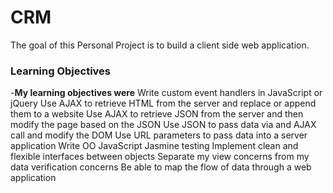 # CRM
The goal of this Personal Project is to build a client side web application.

### Learning Objectives

-**My learning objectives were**
Write custom event handlers in JavaScript or jQuery
Use AJAX to retrieve HTML from the server and replace or append them to a website
Use AJAX to retrieve JSON from the server and then modify the page based on the JSON
Use JSON to pass data via and AJAX call and modify the DOM
Use URL parameters to pass data into a server application
Write OO JavaScript
Jasmine testing
Implement clean and flexible interfaces between objects
Separate my view concerns from my data verification concerns
Be able to map the flow of data through a web application
